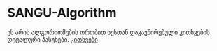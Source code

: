 # SANGU-Algorithm
ეს არის ალგორითმების ორობით ხესთან დაკავშირებული კითხვების დეტალური პასუხები.
[კითხვები](კითხვები/)
